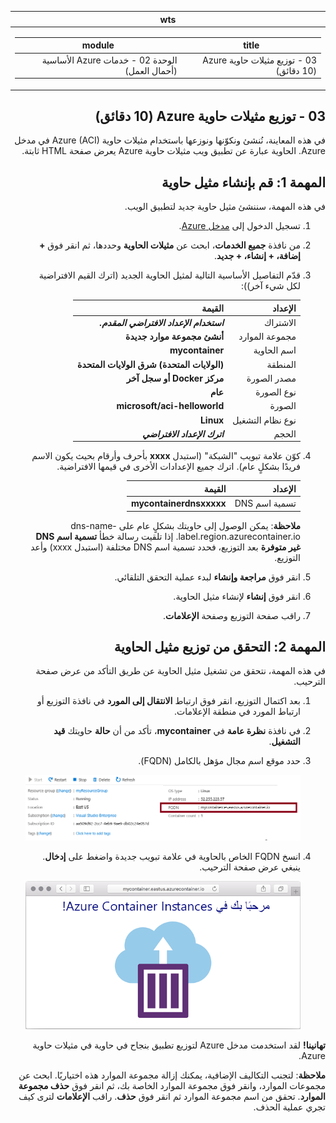﻿<div id="readme" class="Box-body readme blob js-code-block-container p-5 p-xl-6 gist-border-0" dir="rtl">
    <article class="markdown-body entry-content container-lg" itemprop="text"><table>
  <thead>
  <tr>
  <th>wts</th>
  </tr>
  </thead>
  <tbody>
  <tr>
  <td><div><table>
  <thead>
  <tr>
  <th>title</th>
  <th>module</th>
  </tr>
  </thead>
  <tbody>
  <tr>
  <td><div>03 - توزيع مثيلات حاوية Azure (10 دقائق)</div></td>
  <td><div>الوحدة 02 - خدمات Azure الأساسية (أحمال العمل)</div></td>
  </tr>
  </tbody>
</table>
</div></td>
  </tr>
  </tbody>
</table>

# 03 - توزيع مثيلات حاوية Azure (10 دقائق)

في هذه المعاينة، نُنشئ ونكوّنها ونوزعها باستخدام مثيلات حاوية Azure (ACI) في مدخل Azure. الحاوية عبارة عن تطبيق ويب مثيلات حاوية Azure يعرض صفحة HTML ثابتة. 

# المهمة 1: قم بإنشاء مثيل حاوية 

في هذه المهمة، سننشئ مثيل حاوية جديد لتطبيق الويب. 

1. تسجيل الدخول إلى [مدخل Azure](https://portal.azure.com).

2. من نافذة **جميع الخدمات**، ابحث عن **مثيلات الحاوية** وحددها، ثم انقر فوق **+ إضافة، + إنشاء، + جديد**. 

3. قدّم التفاصيل الأساسية التالية لمثيل الحاوية الجديد (اترك القيم الافتراضية لكل شيء آخر)): 

	| الإعداد| القيمة|
	|----|----|
	| الاشتراك | ***استخدام الإعداد الافتراضي المقدم.*** |
	| مجموعة الموارد | **أنشئ مجموعة موارد جديدة** |
	| اسم الحاوية| **mycontainer**|
	| المنطقة | **(الولايات المتحدة) شرق الولايات المتحدة** |
	| مصدر الصورة| **مركز Docker أو سجل آخر**|
	| نوع الصورة| **عام**|
	| الصورة| **microsoft/aci-helloworld**|
	| نوع نظام التشغيل| **Linux** |
	| الحجم| ***اترك الإعداد الافتراضي***|


4. كوّن علامة تبويب "الشبكة" (استبدل **xxxx** بأحرف وأرقام بحيث يكون الاسم فريدًا بشكلٍ عام). اترك جميع الإعدادات الأخرى في قيمها الافتراضية.

	| الإعداد| القيمة|
	|--|--|
	| تسمية اسم DNS| **mycontainerdnsxxxxx** |

	
	**ملاحظة**: يمكن الوصول إلى حاويتك بشكلٍ عام على dns-name-label.region.azurecontainer.io. إذا تلقيت رسالة خطأ **تسمية اسم DNS غير متوفرة** بعد التوزيع، فحدد تسمية اسم DNS مختلفة (استبدل xxxx) وأعد التوزيع. 

5. انقر فوق **مراجعة وإنشاء** لبدء عملية التحقق التلقائي.

6. انقر فوق **إنشاء** لإنشاء مثيل الحاوية. 

7. راقب صفحة التوزيع وصفحة **الإعلامات**. 


# المهمة 2: التحقق من توزيع مثيل الحاوية

في هذه المهمة، نتحقق من تشغيل مثيل الحاوية عن طريق التأكد من عرض صفحة الترحيب.

1. بعد اكتمال التوزيع، انقر فوق ارتباط **الانتقال إلى المورد** في نافذة التوزيع أو ارتباط المورد في منطقة الإعلامات.

2. في نافذة **نظرة عامة** في **mycontainer**، تأكد من أن **حالة** حاويتك **قيد التشغيل**. 

3. حدد موقع اسم مجال مؤهل بالكامل (FQDN).

	![لقطة شاشة لجزء نظرة عامة للحاوية المنشأة حديثًا في مدخل Azure، مع تمييز FQDN. ](../images/0202.png)

2. انسخ FQDN الخاص بالحاوية في علامة تبويب جديدة واضغط على **إدخال**. ينبغي عرض صفحة الترحيب. 

	![لقطة شاشة لرسالة ترحيب مثيلات حاوية Azure المعروضة في مستعرض الويب.](../images/0203.png)


**تهانينا!** لقد استخدمت مدخل Azure لتوزيع تطبيق بنجاح في حاوية في مثيلات حاوية Azure.

**ملاحظة**: لتجنب التكاليف الإضافية، يمكنك إزالة مجموعة الموارد هذه اختياريًا. ابحث عن مجموعات الموارد، وانقر فوق مجموعة الموارد الخاصة بك، ثم انقر فوق **حذف مجموعة الموارد**. تحقق من اسم مجموعة الموارد ثم انقر فوق **حذف**. راقب **الإعلامات** لترى كيف تجري عملية الحذف.
